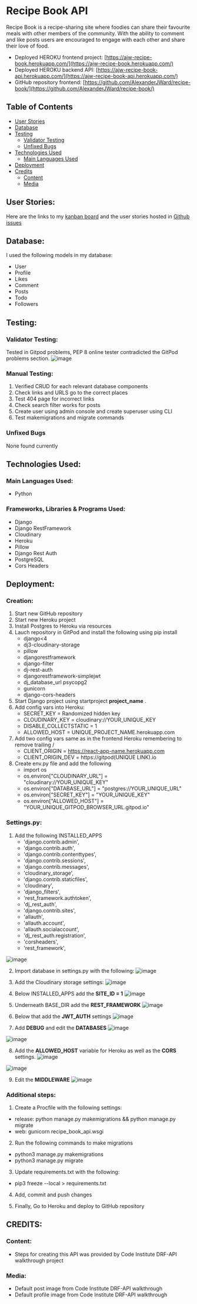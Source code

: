 # Recipe Book API

Recipe Book is a recipe-sharing site where foodies can share their favourite meals with other members of the community. With the ability to comment and like posts users are encouraged to engage with each other and share their love of food.

- Deployed HEROKU frontend project: [https://ajw-recipe-book.herokuapp.com/](https://ajw-recipe-book.herokuapp.com/)
- Deployed HEROKU backend API: [https://ajw-recipe-book-api.herokuapp.com/](https://ajw-recipe-book-api.herokuapp.com/)
- GitHub repository frontend: [https://github.com/AlexanderJWard/recipe-book/](https://github.com/AlexanderJWard/recipe-book/)

## Table of Contents
+ [User Stories](#user-stories "User Stories")
+ [Database](#database "Database")
+ [Testing](#testing "Testing")
  + [Validator Testing](#validator-testing "Validator Testing")
  + [Unfixed Bugs](#unfixed-bugs "Unfixed Bugs")
+ [Technologies Used](#technologies-used "Technologies Used")
  + [Main Languages Used](#main-languages-used "Main Languages Used")
+ [Deployment](#deployment "Deployment")
+ [Credits](#credits "Credits")
  + [Content](#content "Content")
  + [Media](#media "Media")

## User Stories:

Here are the links to my [kanban board](https://github.com/users/AlexanderJWard/projects/4) and the user stories hosted in [Github issues](https://github.com/AlexanderJWard/recipe-book/issues)

## Database:

I used the following models in my database:

- User
- Profile
- Likes
- Comment
- Posts
- Todo
- Followers

## Testing:
### Validator Testing: 

Tested in Gitpod problems, PEP 8 online tester contradicted the GitPod problems section.
![image](https://github.com/AlexanderJWard/recipe-book-api/assets/102811792/a2896371-44db-4f44-8a0a-82ca4defdd23)

### Manual Testing:
1. Verified CRUD for each relevant database components
2. Check links and URLS go to the correct places
3. Test 404 page for incorrect links
4. Check search filter works for posts
5. Create user using admin console and create superuser using CLI
6. Test makemigrations and migrate commands

### Unfixed Bugs

None found currently

## Technologies Used:
### Main Languages Used:
- Python

### Frameworks, Libraries & Programs Used:
- Django
- Django RestFramework
- Cloudinary
- Heroku
- Pillow
- Django Rest Auth
- PostgreSQL
- Cors Headers

## Deployment:
### Creation:

1. Start new GitHub repository
2. Start new Heroku project
3. Install Postgres to Heroku via resources
4. Lauch repository in GitPod and install the following using pip install
   - django<4
   - dj3-cloudinary-storage
   - pillow
   - djangorestframework
   - django-filter
   - dj-rest-auth
   - djangorestframework-simplejwt
   - dj_database_url psycopg2
   - gunicorn
   - django-cors-headers
5. Start Django project using startproject __project_name__ .
6. Add config vars into Heroku:
   - SECRET_KEY = Randomized hidden key
   - CLOUDINARY_KEY = cloudinary://YOUR_UNIQUE_KEY
   - DISABLE_COLLECTSTATIC = 1
   - ALLOWED_HOST = UNIQUE_PROJECT_NAME.herokuapp.com
7. Add two config vars same as in the frontend Heroku remembering to remove trailing /
   - CLIENT_ORIGIN = https://react-app-name.herokuapp.com
   - CLIENT_ORIGIN_DEV = https://gitpod(UNIQUE LINK).io
8. Create env.py file and add the following
   - import os
   - os.environ["CLOUDINARY_URL"] = "cloudinary://YOUR_UNIQUE_KEY"
   - os.environ["DATABASE_URL"] = "postgres://YOUR_UNIQUE_URL"
   - os.environ["SECRET_KEY"] = "YOUR_UNIQUE_KEY"
   - os.environ["ALLOWED_HOST"] = "YOUR_UNIQUE_GITPOD_BROWSER_URL.gitpod.io"

### Settings.py: 

1. Add the following INSTALLED_APPS
    - 'django.contrib.admin',
    - 'django.contrib.auth',
    - 'django.contrib.contenttypes',
    - 'django.contrib.sessions',
    - 'django.contrib.messages',
    - 'cloudinary_storage',
    - 'django.contrib.staticfiles',
    - 'cloudinary',
    - 'django_filters',
    - 'rest_framework.authtoken',
    - 'dj_rest_auth',
    - 'django.contrib.sites',
    - 'allauth',
    - 'allauth.account',
    - 'allauth.socialaccount',
    - 'dj_rest_auth.registration',
    - 'corsheaders',
    - 'rest_framework',
  
![image](https://github.com/AlexanderJWard/recipe-book-api/assets/102811792/a5cfa40c-3943-413e-8712-641abe7e44d4)

2. Import database in settings.py with the following:
![image](https://github.com/AlexanderJWard/recipe-book-api/assets/102811792/5fdbcef3-4123-4a54-a126-a1deffe959d4)

3. Add the Cloudinary storage settings:
![image](https://github.com/AlexanderJWard/recipe-book-api/assets/102811792/4066f42f-c9a1-4b7a-9270-62881f79f25f)

4. Below INSTALLED_APPS add the __SITE_ID = 1__
![image](https://github.com/AlexanderJWard/recipe-book-api/assets/102811792/40e64699-696d-4535-8b43-962a91db86d3)

5. Underneath BASE_DIR add the __REST_FRAMEWORK__
![image](https://github.com/AlexanderJWard/recipe-book-api/assets/102811792/16a50850-027b-40c0-ba92-e67ea78b19df)

6. Below that add the __JWT_AUTH__ settings
![image](https://github.com/AlexanderJWard/recipe-book-api/assets/102811792/7d46118a-13f3-49ed-b780-7686d65937c2)

7. Add __DEBUG__ and edit the __DATABASES__
![image](https://github.com/AlexanderJWard/recipe-book-api/assets/102811792/7ea8b47e-fe66-4b9c-ba27-550533c26eff)

![image](https://github.com/AlexanderJWard/recipe-book-api/assets/102811792/52d9548b-9688-442e-b032-0a4fd1b23dcd)

8. Add the __ALLOWED_HOST__ variable for Heroku as well as the __CORS__ settings.
![image](https://github.com/AlexanderJWard/recipe-book-api/assets/102811792/11bb62be-3671-417c-9f3e-cdb6846351cd)

![image](https://github.com/AlexanderJWard/recipe-book-api/assets/102811792/0d1baf63-400b-415b-9188-f5af003919c4)

9. Edit the __MIDDLEWARE__
![image](https://github.com/AlexanderJWard/recipe-book-api/assets/102811792/ef00f61f-94ac-431d-b9ac-84453b80b50b)

### Additional steps:

1. Create a Procfile with the following settings:

- release: python manage.py makemigrations && python manage.py migrate
- web: gunicorn recipe_book_api.wsgi

2. Run the following commands to make migrations
- python3 manage.py makemigrations
- python3 manage.py migrate

3. Update requirements.txt with the following:
- pip3 freeze --local > requirements.txt

4. Add, commit and push changes

5. Finally, Go to Heroku and deploy to GitHub repository

## CREDITS:

### Content:
- Steps for creating this API was provided by Code Institute DRF-API walkthrough project

### Media:
- Default post image from Code Institute DRF-API walkthrough
- Default profile image from Code Institute DRF-API walkthrough
